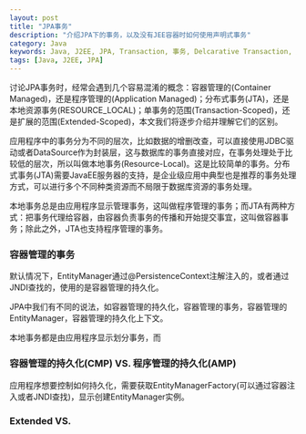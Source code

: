 ```yaml
---
layout: post
title: "JPA事务"
description: "介绍JPA下的事务，以及没有JEE容器时如何使用声明式事务"
category: Java
keywords: Java, J2EE, JPA, Transaction, 事务, Delcarative Transaction, 声明式事务, CMT, 容器管理的事务, 没有容器的容器管理事务, CMT without JEE container
tags: [Java, J2EE, JPA]
---
```


讨论JPA事务时，经常会遇到几个容易混淆的概念：容器管理的(Container Managed)，还是程序管理的(Application Managed)；分布式事务(JTA)，还是本地资源事务(RESOURCE_LOCAL)；单事务的范围(Transaction-Scoped)，还是扩展的范围(Extended-Scoped)，本文我们将逐步介绍并理解它们的区别。

应用程序中的事务分为不同的层次，比如数据的增删改查，可以直接使用JDBC驱动或者DataSource作为封装层，这与数据库的事务直接对应，在事务处理处于比较低的层次，所以叫做本地事务(Resource-Local)。这是比较简单的事务。分布式事务(JTA)需要JavaEE服务器的支持，是企业级应用中典型也是推荐的事务处理方式，可以进行多个不同种类资源而不局限于数据库资源的事务处理。

本地事务总是由应用程序显示管理事务，这叫做程序管理的事务；而JTA有两种方式：把事务代理给容器，由容器负责事务的传播和开始提交事宜，这叫做容器事务；除此之外，JTA也支持程序管理的事务。

### 容器管理的事务
默认情况下，EntityManager通过@PersistenceContext注解注入的，或者通过JNDI查找的，使用的是容器管理的持久化。

JPA中我们有不同的说法，如容器管理的持久化，容器管理的事务，容器管理的EntityManager，容器管理的持久化上下文。



本地事务都是由应用程序显示划分事务，而

### 容器管理的持久化(CMP) VS. 程序管理的持久化(AMP)

应用程序想要控制如何持久化，需要获取EntityManagerFactory(可以通过容器注入或者JNDI查找)，显示创建EntityManager实例。

### Extended VS.